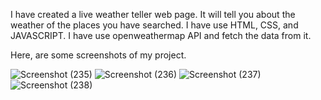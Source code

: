 I have created a live weather teller web page. It will tell you about the weather of the places you have searched. I have use HTML, CSS, and JAVASCRIPT.
I have use openweathermap API and fetch the data from it. 

Here, are some screenshots of my project.

![Screenshot (235)](https://user-images.githubusercontent.com/96721263/195663302-5b8586af-f3e9-4664-b25b-038918370f19.png)
![Screenshot (236)](https://user-images.githubusercontent.com/96721263/195663353-df57c9eb-078b-4921-8cd9-38d0721026b5.png)
![Screenshot (237)](https://user-images.githubusercontent.com/96721263/195663413-5396b952-7142-470b-9e1a-d3f3f3b3969d.png)
![Screenshot (238)](https://user-images.githubusercontent.com/96721263/195663443-8ee99785-bea2-4d48-a5b2-ff9d40092185.png)

